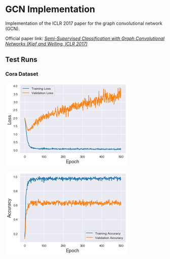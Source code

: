 # GCN Implementation
Implementation of the ICLR 2017 paper for the graph convolutional network (GCN).

Official paper link: [_Semi-Supervised Classification with Graph Convolutional Networks (Kipf and Welling, ICLR 2017)_](https://openreview.net/pdf?id=SJU4ayYgl)

## Test Runs

### Cora Dataset

![Loss](https://github.com/seankala/gcn_implementation/blob/master/figures/gcn_cora_epoch500_loss.png)

![Acc](https://github.com/seankala/gcn_implementation/blob/master/figures/gcn_cora_epoch500_acc.png)
